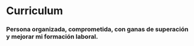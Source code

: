 # Curriculum 
### Persona organizada, comprometida, con ganas de superación y mejorar mi formación laboral.
